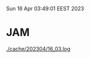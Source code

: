 Sun 16 Apr 03:49:01 EEST 2023
# JAM
<a href='./cache/202304/16_03.log'>./cache/202304/16_03.log</a>
